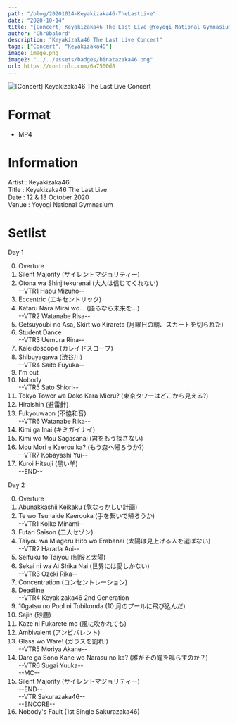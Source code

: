 ```yaml
---
path: "/blog/20201014-Keyakizaka46-TheLastLive"
date: "2020-10-14"
title: "[Concert] Keyakizaka46 The Last Live @Yoyogi National Gymnasium"
author: "Chr0balord"
description: "Keyakizaka46 The Last Live Concert"
tags: ["Concert", "Keyakizaka46"]
image: image.png
image2: "../../assets/badges/hinatazaka46.png"
url: https://controlc.com/6a7500d8
---
```


![[Concert] Keyakizaka46 The Last Live Concert](./image.jpg)

# Format

- MP4

# Information

Artist : Keyakizaka46 <br>
Title : Keyakizaka46 The Last Live <br>
Date : 12 & 13 October 2020 <br>
Venue : Yoyogi National Gymnasium

# Setlist

Day 1 <br>

0. Overture
1. Silent Majority (サイレントマジョリティー)
2. Otona wa Shinjitekurenai (大人は信じてくれない) <br>
   --VTR1 Habu Mizuho-- <br>
3. Eccentric (エキセントリック)
4. Kataru Nara Mirai wo... (語るなら未来を…) <br>
   --VTR2 Watanabe Risa--
5. Getsuyoubi no Asa, Skirt wo Kirareta (月曜日の朝、スカートを切られた)
6. Student Dance <br>
   --VTR3 Uemura Rina--
7. Kaleidoscope (カレイドスコープ)
8. Shibuyagawa (渋谷川) <br>
   --VTR4 Saito Fuyuka--
9. I'm out
10. Nobody <br>
    --VTR5 Sato Shiori--
11. Tokyo Tower wa Doko Kara Mieru? (東京タワーはどこから見える?)
12. Hiraishin (避雷針)
13. Fukyouwaon (不協和音) <br>
    --VTR6 Watanabe Rika--
14. Kimi ga Inai (キミガイナイ)
15. Kimi wo Mou Sagasanai (君をもう探さない)
16. Mou Mori e Kaerou ka? (もう森へ帰ろうか?) <br>
    --VTR7 Kobayashi Yui--
17. Kuroi Hitsuji (黒い羊) <br>
    --END--

Day 2 <br>

0. Overture
1. Abunakkashii Keikaku (危なっかしい計画)
2. Te wo Tsunaide Kaerouka (手を繋いで帰ろうか) <br>
   --VTR1 Koike Minami--
3. Futari Saison (二人セゾン)
4. Taiyou wa Miageru Hito wo Erabanai (太陽は見上げる人を選ばない) <br>
   --VTR2 Harada Aoi--
5. Seifuku to Taiyou (制服と太陽)
6. Sekai ni wa Ai Shika Nai (世界には愛しかない) <br>
   --VTR3 Ozeki Rika--
7. Concentration (コンセントレーション)
8. Deadline <br>
   --VTR4 Keyakizaka46 2nd Generation <br>
9. 10gatsu no Pool ni Tobikonda (10 月のプールに飛び込んだ)
10. Sajin (砂塵)
11. Kaze ni Fukarete mo (風に吹かれても)
12. Ambivalent (アンビバレント)
13. Glass wo Ware! (ガラスを割れ!) <br>
    --VTR5 Moriya Akane--
14. Dare ga Sono Kane wo Narasu no ka? (誰がその鐘を鳴らすのか？) <br>
    --VTR6 Sugai Yuuka-- <br>
    --MC--
15. Silent Majority (サイレントマジョリティー) <br>
    --END-- <br>
    --VTR Sakurazaka46-- <br>
    --ENCORE-- <br>
16. Nobody's Fault (1st Single Sakurazaka46)
